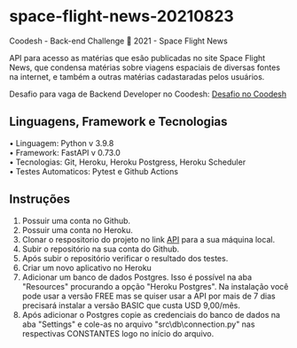# space-flight-news-20210823
Coodesh - Back-end Challenge 🏅 2021 - Space Flight News

API para acesso as matérias que esão publicadas no site Space Flight News, que condensa matérias sobre viagens espaciais de diversas fontes na internet, e também a outras matérias cadastaradas pelos usuários.

Desafio para vaga de Backend Developer no Coodesh: [Desafio no Coodesh](https://lab.coodesh.com/hgf777/space-flight-news-20210823)

## Linguagens, Framework e Tecnologias

• Linguagem: Python v 3.9.8<BR>
• Framework: FastAPI v 0.73.0<BR>
• Tecnologias: Git, Heroku, Heroku Postgress, Heroku Scheduler<BR>
• Testes Automaticos: Pytest e Github Actions

## Instruções

1) Possuir uma conta no Github.
2) Possuir uma conta no Heroku.
3) Clonar o respositorio do projeto no link [API](https://github.com/hgf777-br/space-flight-news-20210823) para a sua máquina local.
4) Subir o repositório na sua conta do Github.
5) Após subir o repositório verificar o resultado dos testes.
6) Criar um novo aplicativo no Heroku
7) Adicionar um banco de dados Postgres. Isso é possível na aba "Resources" procurando a opção "Heroku Postgres". Na instalação você pode usar a versão FREE mas se quiser usar a API por mais de 7 dias precisará instalar a versão BASIC que custa USD 9,00/mês.
8) Após adicionar o Postgres copie as credenciais do banco de dados na aba "Settings" e cole-as no arquivo "src\db\connection.py" nas respectivas CONSTANTES logo no início do arquivo. 
